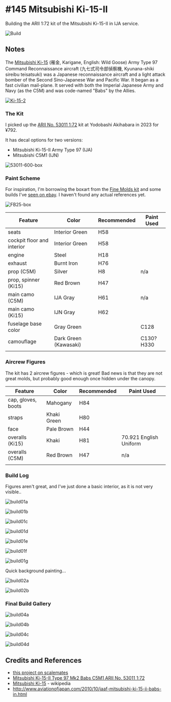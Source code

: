# #145 Mitsubishi Ki-15-II

Building the ARII 1:72 kit of the Mitsubishi Ki-15-II in IJA service.

![Build](./assets/Ki15II_build.jpg?raw=true)

## Notes

The [Mitsubishi Ki-15](https://en.wikipedia.org/wiki/Mitsubishi_Ki-15)
(雁金, Karigane, English: Wild Goose)
Army Type 97 Command Reconnaissance aircraft
(九七式司令部偵察機, Kyunana-shiki sireibu teisatsuki)
was a Japanese reconnaissance aircraft and a light attack bomber of the Second Sino-Japanese War and Pacific War.
It began as a fast civilian mail-plane.
It served with both the Imperial Japanese Army and Navy (as the C5M)
and was code-named "Babs" by the Allies.

[![Ki-15-2](./assets/Ki-15-2.jpg)](https://en.wikipedia.org/wiki/Mitsubishi_Ki-15)

### The Kit

I picked up the
[ARII No. 53011 1:72](https://www.scalemates.com/kits/arii-53011-mitsubishi-ki-15-ii-type-97-mk2-babs--172607)
kit at Yodobashi Akihabara in 2023 for ¥792.

It has decal options for two versions:

* Mitsubishi Ki-15-II Army Type 97 (IJA)
* Mitsubishi C5M1 (IJN)

![53011-600-box](./assets/53011-600-box.jpg)

### Paint Scheme

For inspiration, I'm borrowing the boxart from the [Fine Molds kit](https://www.scalemates.com/kits/fine-molds-fb25-ija-mitsubishi-ki-15-ii-babs--1162339)
and some builds I've [seen on ebay](https://www.ebay.com.sg/itm/394617105964).
I haven't found any actual references yet.

![FB25-box](./assets/FB25-box.jpg)

| Feature                    | Color                 | Recommended | Paint Used |
|----------------------------|-----------------------|-------------|------------|
| seats                      | Interior Green        | H58         |            |
| cockpit floor and interior | Interior Green        | H58         |            |
| engine                     | Steel                 | H18         |            |
| exhaust                    | Burnt Iron            | H76         |            |
| prop (C5M)                 | Silver                | H8          | n/a        |
| prop, spinner (Ki15)       | Red Brown             | H47         |            |
| main camo (C5M)            | IJA Gray              | H61         | n/a        |
| main camo (Ki15)           | IJN Gray              | H62         |            |
| fuselage base color        | Gray Green            |             | C128       |
| camouflage                 | Dark Green (Kawasaki) |             | C130? H330 |
|                            |                       |             |            |

### Aircrew Figures

The kit has 2 aircrew figures - which is great!
Bad news is that they are not great molds, but probably good enough once hidden under the canopy.

| Feature               | Color                | Recommended | Paint Used |
|-----------------------|----------------------|-------------|------------|
| cap, gloves, boots    | Mahogany             | H84         |            |
| straps                | Khaki Green          | H80         |            |
| face                  | Pale Brown           | H44         |            |
| overalls (Ki15)       | Khaki                | H81         | 70.921 English Uniform |
| overalls (C5M)        | Red Brown            | H47         | n/a        |
|                       |                      |             |            |

### Build Log

Figures aren't great, and I've just done a basic interior, as it is not very visible..

![build01a](./assets/build01a.jpg?raw=true)

![build01b](./assets/build01b.jpg?raw=true)

![build01c](./assets/build01c.jpg?raw=true)

![build01d](./assets/build01d.jpg?raw=true)

![build01e](./assets/build01e.jpg?raw=true)

![build01f](./assets/build01f.jpg?raw=true)

![build01g](./assets/build01g.jpg?raw=true)

Quick background painting...

![build02a](./assets/build02a.jpg?raw=true)

![build02b](./assets/build02b.jpg?raw=true)

### Final Build Gallery

![build04a](./assets/build04a.jpg?raw=true)

![build04b](./assets/build04b.jpg?raw=true)

![build04c](./assets/build04c.jpg?raw=true)

![build04d](./assets/build04d.jpg?raw=true)

## Credits and References

* [this project on scalemates](https://www.scalemates.com/profiles/mate.php?id=74137&p=projects&project=195208)
* [Mitsubishi Ki-15-II Type 97 Mk2 Babs C5M1 ARII No. 53011 1:72](https://www.scalemates.com/kits/arii-53011-mitsubishi-ki-15-ii-type-97-mk2-babs--172607)
* [Mitsubishi Ki-15](https://en.wikipedia.org/wiki/Mitsubishi_Ki-15) - wikipedia
* <http://www.aviationofjapan.com/2010/10/jaaf-mitsubishi-ki-15-ii-babs-in.html>
